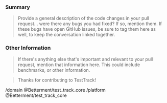 ### Summary

> Provide a general description of the code changes in your pull
request... were there any bugs you had fixed? If so, mention them. If
these bugs have open GitHub issues, be sure to tag them here as well,
to keep the conversation linked together.

### Other Information

> If there's anything else that's important and relevant to your pull
request, mention that information here. This could include
benchmarks, or other information.

> Thanks for contributing to TestTrack!

/domain @Betterment/test_track_core
/platform @Betterment/test_track_core
